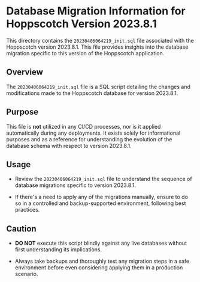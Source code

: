# Database Migration Information for Hoppscotch Version 2023.8.1

This directory contains the `20230406064219_init.sql` file associated with the Hoppscotch version 2023.8.1. This file provides insights into the database migration specific to this version of the Hoppscotch application.

## Overview

The `20230406064219_init.sql` file is a SQL script detailing the changes and modifications made to the Hoppscotch database for version 2023.8.1.

## Purpose

This file is **not** utilized in any CI/CD processes, nor is it applied automatically during any deployments. It exists solely for informational purposes and as a reference for understanding the evolution of the database schema with respect to version 2023.8.1.

## Usage

- Review the `20230406064219_init.sql` file to understand the sequence of database migrations specific to version 2023.8.1.

- If there's a need to apply any of the migrations manually, ensure to do so in a controlled and backup-supported environment, following best practices.

## Caution

- **DO NOT** execute this script blindly against any live databases without first understanding its implications.

- Always take backups and thoroughly test any migration steps in a safe environment before even considering applying them in a production scenario.
